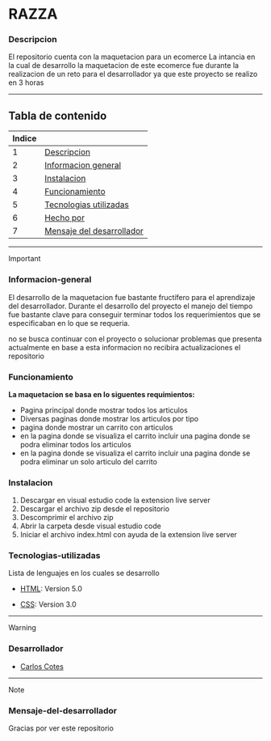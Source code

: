 # RAZZA

### Descripcion
El repositorio cuenta con la maquetacion para un ecomerce 
La intancia en la cual de desarrollo la maquetacion de este ecomerce fue durante la realizacion de un reto para el desarrollador ya que este proyecto se realizo en 3 horas
***
## Tabla de contenido
| Indice |  |
|--|--|
| 1 | [Descripcion](#Descripcion) |
| 2 | [Informacion general](#Informacion-general)|
| 3 | [Instalacion](#Instalacion) |
| 4 | [Funcionamiento](#Funcionamiento)|
| 5 | [Tecnologias utilizadas](#Tecnologias-utilizadas) |
| 6 | [Hecho por](#Desarrollador)|
| 7 | [Mensaje del desarrollador](#Mensaje-del-desarrollador)|

***
> [!IMPORTANT]  
>
>### Informacion-general
>  El desarrollo de la maquetacion fue bastante fructífero para el aprendizaje del desarrollador. Durante el desarrollo del proyecto el manejo del tiempo fue bastante clave para conseguir terminar todos los requerimientos que se especificaban en lo que se
>  requeria.
> 
> no se busca continuar con el proyecto o solucionar problemas que presenta actualmente en base a esta informacion no recibira actualizaciones el repositorio
> 
>
>### Funcionamiento
> **La maquetacion se basa en lo siguentes requimientos:**
>* Pagina principal donde mostrar todos los articulos
>* Diversas paginas donde mostrar los articulos por tipo
>* pagina donde mostrar un carrito con articulos
>* en la pagina donde se visualiza el carrito incluir una pagina donde se podra eliminar todos los articulos
>* en la pagina donde se visualiza el carrito incluir una pagina donde se podra eliminar un solo articulo del carrito
>### Instalacion
>
>1. Descargar en visual estudio code la extension live server
>2. Descargar el archivo zip desde el repositorio
>3. Descomprimir el archivo zip
>4. Abrir la carpeta desde visual estudio code
>5. Iniciar el archivo index.html con ayuda de la extension live server
>  
>### Tecnologias-utilizadas
>Lista de lenguajes en los cuales se desarrollo
>* [HTML](HTML): Version 5.0
>
>* [CSS](CSS): Version 3.0

***
> [!WARNING]  
> 
>### Desarrollador
>* [Carlos Cotes](https://gist.github.com/CarlosCotes)
>
***
> [!NOTE]
>### Mensaje-del-desarrollador
>Gracias por ver este repositorio

